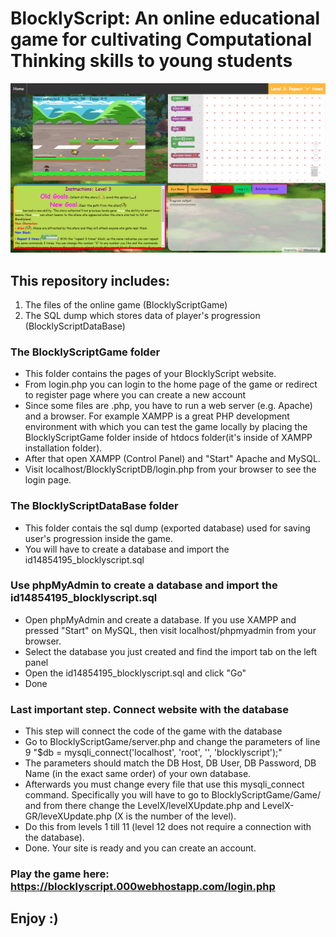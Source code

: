 # BlocklyScript: An online educational game for cultivating Computational Thinking skills to young students

![](BlocklyScriptGame/Game/assets/BlocklyGame.png)

## This repository includes:
1. The files of the online game (BlocklyScriptGame)
2. The SQL dump which stores data of player's progression (BlocklyScriptDataBase)

### The BlocklyScriptGame folder
* This folder contains the pages of your BlocklyScript website.
* From login.php you can login to the home page of the game or redirect to register page where you can create a new account
* Since some files are .php, you have to run a web server (e.g. Apache) and a browser. For example XAMPP is a great PHP development environment with which you can test the game locally by placing the BlocklyScriptGame folder inside of htdocs folder(it's inside of XAMPP installation folder).
* After that open XAMPP (Control Panel) and "Start" Apache and MySQL.
* Visit localhost/BlocklyScriptDB/login.php from your browser to see the login page.

### The BlocklyScriptDataBase folder
* This folder contais the sql dump (exported database) used for saving user's progression inside the game.
* You will have to create a database and import the id14854195_blocklyscript.sql

### Use phpMyAdmin to create a database and import the id14854195_blocklyscript.sql
* Open phpMyAdmin and create a database. If you use XAMPP and pressed "Start" on MySQL, then visit localhost/phpmyadmin from your browser.
* Select the database you just created and find the import tab on the left panel
* Open the id14854195_blocklyscript.sql and click "Go"
* Done

### Last important step. Connect website with the database
* This step will connect the code of the game with the database
* Go to BlocklyScriptGame/server.php and change the parameters of line 9 "$db = mysqli_connect('localhost', 'root', '', 'blocklyscript');"
* The parameters should match the DB Host, DB User, DB Password, DB Name (in the exact same order) of your own database.
* Afterwards you must change every file that use this mysqli_connect command. Specifically you will have to go to BlocklyScriptGame/Game/ and from there change the LevelX/levelXUpdate.php and LevelX-GR/leveXUpdate.php (X is the number of the level).
* Do this from levels 1 till 11 (level 12 does not require a connection with the database).
* Done. Your site is ready and you can create an account.

### Play the game here: https://blocklyscript.000webhostapp.com/login.php

## Enjoy :)


